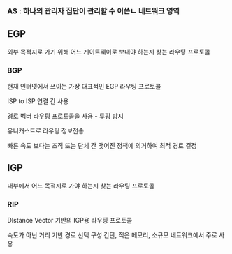 ### AS : 하나의 관리자 집단이 관리할 수 이쓴ㄴ 네트워크 영역

## EGP

외부 목적지로 가기 위해 어느 게이트웨이로 보내야 하는지 찾는 라우팅 프로토콜

### BGP

현재 인터넷에서 쓰이는 가장 대표적인 EGP 라우팅 프로토콜

ISP to ISP 연결 간 사용

경로 벡터 라우팅 프로토콜을 사용 - 루핑 방지

유니캐스트로 라우팅 정보전송

빠른 속도 보다는 조직 또는 단체 간 맺어진 정책에 의거하여 최적 경로 결정

## IGP

내부에서 어느 목적지로 가야 하는지 찾는 라우팅 프로토콜

### RIP

DIstance Vector 기반의 IGP용 라우팅 프로토콜

속도가 아닌 거리 기반 경로 선택
구성 간단, 적은 메모리, 소규모 네트워크에서 주로 사용

